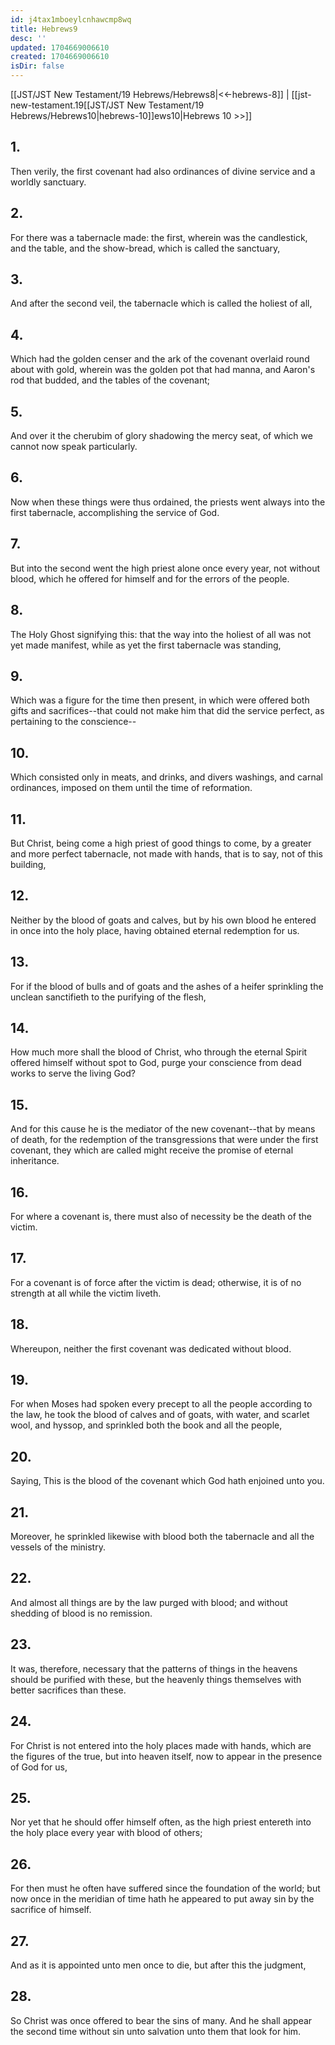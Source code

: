 ```yaml
---
id: j4tax1mboeylcnhawcmp8wq
title: Hebrews9
desc: ''
updated: 1704669006610
created: 1704669006610
isDir: false
---
```

[[JST/JST New Testament/19 Hebrews/Hebrews8|<<-hebrews-8]] | [[jst-new-testament.19[[JST/JST New Testament/19 Hebrews/Hebrews10|hebrews-10]]ews10|Hebrews 10 >>]]
## 1.
Then verily, the first covenant had also ordinances of divine service and a worldly sanctuary.
## 2.
For there was a tabernacle made: the first, wherein was the candlestick, and the table, and the show-bread, which is called the sanctuary,
## 3.
And after the second veil, the tabernacle which is called the holiest of all,
## 4.
Which had the golden censer and the ark of the covenant overlaid round about with gold, wherein was the golden pot that had manna, and Aaron\'s rod that budded, and the tables of the covenant;
## 5.
And over it the cherubim of glory shadowing the mercy seat, of which we cannot now speak particularly.
## 6.
Now when these things were thus ordained, the priests went always into the first tabernacle, accomplishing the service of God.
## 7.
But into the second went the high priest alone once every year, not without blood, which he offered for himself and for the errors of the people.
## 8.
The Holy Ghost signifying this: that the way into the holiest of all was not yet made manifest, while as yet the first tabernacle was standing,
## 9.
Which was a figure for the time then present, in which were offered both gifts and sacrifices\--that could not make him that did the service perfect, as pertaining to the conscience\--
## 10.
Which consisted only in meats, and drinks, and divers washings, and carnal ordinances, imposed on them until the time of reformation.
## 11.
But Christ, being come a high priest of good things to come, by a greater and more perfect tabernacle, not made with hands, that is to say, not of this building,
## 12.
Neither by the blood of goats and calves, but by his own blood he entered in once into the holy place, having obtained eternal redemption for us.
## 13.
For if the blood of bulls and of goats and the ashes of a heifer sprinkling the unclean sanctifieth to the purifying of the flesh,
## 14.
How much more shall the blood of Christ, who through the eternal Spirit offered himself without spot to God, purge your conscience from dead works to serve the living God?
## 15.
And for this cause he is the mediator of the new covenant\--that by means of death, for the redemption of the transgressions that were under the first covenant, they which are called might receive the promise of eternal inheritance.
## 16.
For where a covenant is, there must also of necessity be the death of the victim.
## 17.
For a covenant is of force after the victim is dead; otherwise, it is of no strength at all while the victim liveth.
## 18.
Whereupon, neither the first covenant was dedicated without blood.
## 19.
For when Moses had spoken every precept to all the people according to the law, he took the blood of calves and of goats, with water, and scarlet wool, and hyssop, and sprinkled both the book and all the people,
## 20.
Saying, This is the blood of the covenant which God hath enjoined unto you.
## 21.
Moreover, he sprinkled likewise with blood both the tabernacle and all the vessels of the ministry.
## 22.
And almost all things are by the law purged with blood; and without shedding of blood is no remission.
## 23.
It was, therefore, necessary that the patterns of things in the heavens should be purified with these, but the heavenly things themselves with better sacrifices than these.
## 24.
For Christ is not entered into the holy places made with hands, which are the figures of the true, but into heaven itself, now to appear in the presence of God for us,
## 25.
Nor yet that he should offer himself often, as the high priest entereth into the holy place every year with blood of others;
## 26.
For then must he often have suffered since the foundation of the world; but now once in the meridian of time hath he appeared to put away sin by the sacrifice of himself.
## 27.
And as it is appointed unto men once to die, but after this the judgment,
## 28.
So Christ was once offered to bear the sins of many. And he shall appear the second time without sin unto salvation unto them that look for him.

